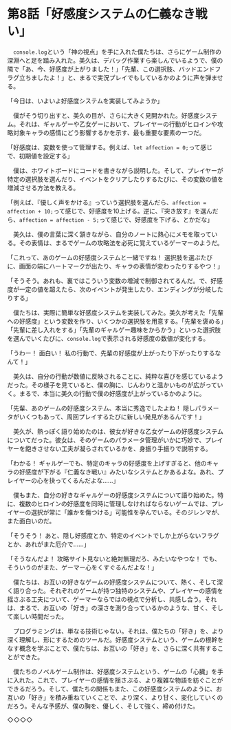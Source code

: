 # 第8話「好感度システムの仁義なき戦い」

　`console.log`という「神の視点」を手に入れた僕たちは、さらにゲーム制作の深淵へと足を踏み入れた。美久は、デバッグ作業すら楽しんでいるようで、僕の隣で「あ、今、好感度が上がりました！」「先輩、この選択肢、バッドエンドフラグ立ちましたよ！」と、まるで実況プレイでもしているかのように声を弾ませる。

「今日は、いよいよ好感度システムを実装してみようか」

　僕がそう切り出すと、美久の目が、さらに大きく見開かれた。好感度システム。それは、ギャルゲーや乙女ゲーにおいて、プレイヤーの行動がヒロインや攻略対象キャラの感情にどう影響するかを示す、最も重要な要素の一つだ。

「好感度は、変数を使って管理する。例えば、`let affection = 0;`って感じで、初期値を設定する」

　僕は、ホワイトボードにコードを書きながら説明した。そして、プレイヤーが特定の選択肢を選んだり、イベントをクリアしたりするたびに、その変数の値を増減させる方法を教える。

「例えば、『優しく声をかける』っていう選択肢を選んだら、`affection = affection + 10;`って感じで、好感度を10上げる。逆に、『突き放す』を選んだら、`affection = affection - 5;`って感じで、好感度を下げる、とかだな」

　美久は、僕の言葉に深く頷きながら、自分のノートに熱心にメモを取っている。その表情は、まるでゲームの攻略法を必死に覚えているゲーマーのようだ。

「これって、あのゲームの好感度システムと一緒ですね！ 選択肢を選ぶたびに、画面の端にハートマークが出たり、キャラの表情が変わったりするやつ！」

「そうそう。あれも、裏ではこういう変数の増減で制御されてるんだ。で、好感度が一定の値を超えたら、次のイベントが発生したり、エンディングが分岐したりする」

　僕たちは、実際に簡単な好感度システムを実装してみた。美久が考えた「先輩への好感度」という変数を作り、いくつかの選択肢を用意する。「先輩を褒める」「先輩に差し入れをする」「先輩のギャルゲー趣味をからかう」といった選択肢を選んでいくたびに、`console.log`で表示される好感度の数値が変化する。

「うわー！ 面白い！ 私の行動で、先輩の好感度が上がったり下がったりするなんて！」

　美久は、自分の行動が数値に反映されることに、純粋な喜びを感じているようだった。その様子を見ていると、僕の胸に、じんわりと温かいものが広がっていく。まるで、本当に美久の行動で僕の好感度が上がっているかのように。

「先輩、あのゲームの好感度システム、本当に秀逸でしたよね！ 隠しパラメータがいくつもあって、周回プレイするたびに新しい発見があるんです！」

　美久が、熱っぽく語り始めたのは、彼女が好きな乙女ゲームの好感度システムについてだった。彼女は、そのゲームのパラメータ管理がいかに巧妙で、プレイヤーを飽きさせない工夫が凝らされているかを、身振り手振りで説明する。

「わかる！ ギャルゲーでも、特定のキャラの好感度を上げすぎると、他のキャラの好感度が下がる『仁義なき戦い』みたいなシステムとかあるよな。あれ、プレイヤーの心を抉ってくるんだよな……」

　僕もまた、自分の好きなギャルゲーの好感度システムについて語り始めた。特に、複数のヒロインの好感度を同時に管理しなければならないゲームでは、プレイヤーの選択が常に「誰かを傷つける」可能性を孕んでいる。そのジレンマが、また面白いのだ。

「そうそう！ あと、隠し好感度とか、特定のイベントでしか上がらないフラグとか、あれがまた厄介で……」

「そうなんだよ！ 攻略サイト見ないと絶対無理だろ、みたいなやつな！ でも、そういうのがまた、ゲーマー心をくすぐるんだよな！」

　僕たちは、お互いの好きなゲームの好感度システムについて、熱く、そして深く語り合った。それぞれのゲームが持つ独特のシステムや、プレイヤーの感情を揺さぶる工夫について、ゲーマーならではの視点で分析し、共感し合う。それは、まるで、お互いの「好き」の深さを測り合っているかのような、甘く、そして楽しい時間だった。

　プログラミングは、単なる技術じゃない。それは、僕たちの「好き」を、より深く理解し、形にするためのツールだ。好感度システムという、ゲームの根幹をなす概念を学ぶことで、僕たちは、お互いの「好き」を、さらに深く共有することができた。

　僕たちのノベルゲーム制作は、好感度システムという、ゲームの「心臓」を手に入れた。これで、プレイヤーの感情を揺さぶる、より複雑な物語を紡ぐことができるだろう。そして、僕たちの関係もまた、この好感度システムのように、お互いの「好き」を積み重ねていくことで、より深く、より甘く、変化していくのだろう。そんな予感が、僕の胸を、優しく、そして強く、締め付けた。

◇◇◇◇
